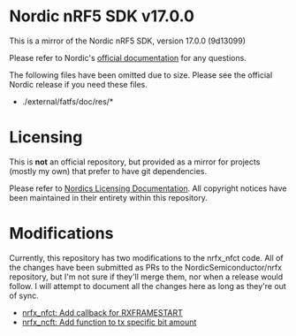 # Nordic nRF5 SDK v17.0.0

This is a mirror of the Nordic nRF5 SDK, version 17.0.0 (9d13099)

Please refer to Nordic's [official documentation](https://www.nordicsemi.com/Software-and-tools/Software/nRF5-SDK) for any questions.

The following files have been omitted due to size. Please see the official Nordic release if you need these files.

* ./external/fatfs/doc/res/*

# Licensing

This is **not** an official repository, but provided as a mirror for projects (mostly my own) that prefer to have git dependencies.

Please refer to [Nordics Licensing Documentation](./documentation/licenses.txt). All copyright notices have been maintained in their entirety within this repository.

# Modifications

Currently, this repository has two modifications to the nrfx_nfct code. All of the changes have been submitted as PRs to the NordicSemiconductor/nrfx repository, but I'm not sure if they'll merge them, nor when a release would follow. I will attempt to document all the changes here as long as they're out of sync.

* [nrfx_nfct: Add callback for RXFRAMESTART](https://github.com/NordicSemiconductor/nrfx/pull/78)
* [nrfx_ncft: Add function to tx specific bit amount](https://github.com/NordicSemiconductor/nrfx/pull/79)
